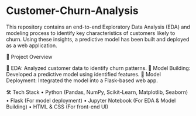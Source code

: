 # Customer-Churn-Analysis

This repository contains an end-to-end Exploratory Data Analysis (EDA) and modeling process to identify key characteristics of customers likely to churn. Using these insights, a predictive model has been built and deployed as a web application.

🚀 Project Overview

🔹 EDA: Analyzed customer data to identify churn patterns.
🔹 Model Building: Developed a predictive model using identified features.
🔹 Model Deployment: Integrated the model into a Flask-based web app.

🛠️ Tech Stack
	•	Python (Pandas, NumPy, Scikit-Learn, Matplotlib, Seaborn)
	•	Flask (For model deployment)
	•	Jupyter Notebook (For EDA & Model Building)
	•	HTML & CSS (For front-end UI)
